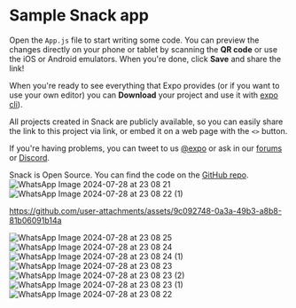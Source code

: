 # Sample Snack app

Open the `App.js` file to start writing some code. You can preview the changes directly on your phone or tablet by scanning the **QR code** or use the iOS or Android emulators. When you're done, click **Save** and share the link!

When you're ready to see everything that Expo provides (or if you want to use your own editor) you can **Download** your project and use it with [expo cli](https://docs.expo.dev/get-started/installation/#expo-cli)).

All projects created in Snack are publicly available, so you can easily share the link to this project via link, or embed it on a web page with the `<>` button.

If you're having problems, you can tweet to us [@expo](https://twitter.com/expo) or ask in our [forums](https://forums.expo.dev/c/expo-dev-tools/61) or [Discord](https://chat.expo.dev/).

Snack is Open Source. You can find the code on the [GitHub repo](https://github.com/expo/snack).
![WhatsApp Image 2024-07-28 at 23 08 21](https://github.com/user-attachments/assets/ea2c7a6c-c2be-4f0e-af47-99cef6ba9fae)
![WhatsApp Image 2024-07-28 at 23 08 22 (1)](https://github.com/user-attachments/assets/ba8a081d-e3d2-4741-8fcb-55124cc407e9)


https://github.com/user-attachments/assets/9c092748-0a3a-49b3-a8b8-81b06091b14a

![WhatsApp Image 2024-07-28 at 23 08 25](https://github.com/user-attachments/assets/6cb41484-350c-4746-928c-c8853044b9c0)
![WhatsApp Image 2024-07-28 at 23 08 24](https://github.com/user-attachments/assets/b208783e-e7bb-4e24-973f-e057b54b1267)
![WhatsApp Image 2024-07-28 at 23 08 24 (1)](https://github.com/user-attachments/assets/6f018579-cd84-49ef-987a-dba9dcd1e3d0)
![WhatsApp Image 2024-07-28 at 23 08 23](https://github.com/user-attachments/assets/58852bcc-c6d2-4b14-a1a3-0395f25fda44)
![WhatsApp Image 2024-07-28 at 23 08 23 (2)](https://github.com/user-attachments/assets/8cef6fca-31f5-45bf-8dc4-45b00438f959)
![WhatsApp Image 2024-07-28 at 23 08 23 (1)](https://github.com/user-attachments/assets/4534b235-e21d-4ed4-9989-8322b8b4fbdf)
![WhatsApp Image 2024-07-28 at 23 08 22](https://github.com/user-attachments/assets/c5e1ded6-ec4c-4bbf-b440-5abda294109e)
